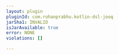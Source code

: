 ```yaml
---
layout: plugin
pluginId: com.rohanprabhu.kotlin-dsl-jooq
jarSha1: INVALID
isJarAvailable: true
error: NONE
violations: []

---
```

